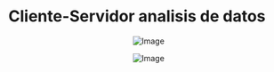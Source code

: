﻿# Cliente-Servidor analisis de datos

<div align="center">
  
![Image](https://github.com/user-attachments/assets/0c684b55-bb13-4fc7-989a-71e2d0152903)

![Image](https://github.com/user-attachments/assets/dbad5487-ec9b-4b69-a226-435ac88f52cc)

</div>